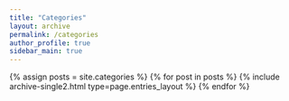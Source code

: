 ```yaml
---
title: "Categories"
layout: archive
permalink: /categories
author_profile: true
sidebar_main: true
---
```


{% assign posts = site.categories %}
{% for post in posts %} {% include archive-single2.html type=page.entries_layout %} {% endfor %}


<!-- {% assign posts = site.categories.frontend %}
{% for post in posts %} {% include archive-single.html type=page.entries_layout %} {% endfor %} -->